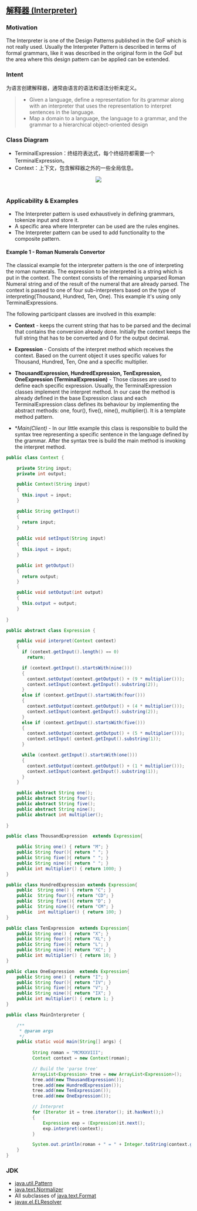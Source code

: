 ## [解释器 (Interpreter)](https://www.oodesign.com/interpreter-pattern.html)

### Motivation

The Interpreter is one of the Design Patterns published in the GoF which is not really used. Usually the Interpreter Pattern is described in terms of formal grammars, like it was described in the original form in the GoF but the area where this design pattern can be applied can be extended.

### Intent

为语言创建解释器，通常由语言的语法和语法分析来定义。

> - Given a language, define a representation for its grammar along with an interpreter that uses the representation to interpret sentences in the language.
> - Map a domain to a language, the language to a grammar, and the grammar to a hierarchical object-oriented design

### Class Diagram

- TerminalExpression：终结符表达式，每个终结符都需要一个 TerminalExpression。
- Context：上下文，包含解释器之外的一些全局信息。

<div align="center"> <img src="../assets/interpreter-pattern.gif"/> </div><br>

### Applicability & Examples

- The Interpreter pattern is used exhaustively in defining grammars, tokenize input and store it.
- A specific area where Interpreter can be used are the rules engines.
- The Interpreter pattern can be used to add functionality to the composite pattern.


#### Example 1 - Roman Numerals Convertor

The classical example fot the interpreter pattern is the one of interpreting the roman numerals. The expression to be interpreted is a string which is put in the context. The context consists of the remaining unparsed Roman Numeral string and of the result of the numeral that are already parsed. The context is passed to one of four sub-interpreters based on the type of interpreting(Thousand, Hundred, Ten, One). This example it's using only TerminalExpressions.

The following participant classes are involved in this example: 
- **Context** - keeps the current string that has to be parsed and the decimal that contains the conversion already done. Initially the context keeps the full string that has to be converted and 0 for the output decimal.

- **Expression** - Consists of the interpret method which receives the context. Based on the current object it uses specific values for Thousand, Hundred, Ten, One and a specific multiplier.

- **ThousandExpression, HundredExpression, TenExpression, OneExpression (TerminalExpression)** - Those classes are used to define each specific expression. Usually, the TerminalExpression classes implement the interpret method. In our case the method is already defined in the base Expression class and each TerminalExpression class defines its behaviour by implementing the abstract methods: one, four(), five(), nine(), multiplier(). It is a template method pattern.

- **Main(Client)* - In our little example this class is responsible to build the syntax tree representing a specific sentence in the language defined by the grammar. After the syntax tree is build the main method is invoking the interpret method.

````java
public class Context {

    private String input;
    private int output;

    public Context(String input)
    {
      this.input = input;
    }

    public String getInput()
    {
      return input;
    }
    
    public void setInput(String input)
    {
      this.input = input; 
    }    

    public int getOutput()
    {
      return output;
    }

    public void setOutput(int output)
    {
      this.output = output;
    }    
	
}

public abstract class Expression {

    public void interpret(Context context)
    {
      if (context.getInput().length() == 0) 
        return;

      if (context.getInput().startsWith(nine()))
      {
        context.setOutput(context.getOutput() + (9 * multiplier()));
        context.setInput(context.getInput().substring(2));
      }
      else if (context.getInput().startsWith(four()))
      {
        context.setOutput(context.getOutput() + (4 * multiplier()));
        context.setInput(context.getInput().substring(2));
      }
      else if (context.getInput().startsWith(five()))
      {
        context.setOutput(context.getOutput() + (5 * multiplier()));
        context.setInput( context.getInput().substring(1));
      }

      while (context.getInput().startsWith(one()))
      {
        context.setOutput(context.getOutput() + (1 * multiplier()));
        context.setInput(context.getInput().substring(1));
      }
    }

    public abstract String one();
    public abstract String four();
    public abstract String five();
    public abstract String nine();
    public abstract int multiplier();
	
}

public class ThousandExpression  extends Expression{

    public String one() { return "M"; }
    public String four(){ return " "; }
    public String five(){ return " "; }
    public String nine(){ return " "; }
    public int multiplier() { return 1000; }
}

public class HundredExpression extends Expression{
    public  String one() { return "C"; }
    public  String four(){ return "CD"; }
    public  String five(){ return "D"; }
    public  String nine(){ return "CM"; }
    public  int multiplier() { return 100; }
}

public class TenExpression  extends Expression{
    public String one() { return "X"; }
    public String four(){ return "XL"; }
    public String five(){ return "L"; }
    public String nine(){ return "XC"; }
    public int multiplier() { return 10; }
}

public class OneExpression  extends Expression{
    public String one() { return "I"; }
    public String four(){ return "IV"; }
    public String five(){ return "V"; }
    public String nine(){ return "IX"; }
    public int multiplier() { return 1; }
}

public class MainInterpreter {

	/**
	 * @param args
	 */
	public static void main(String[] args) {
		
	      String roman = "MCMXXVIII";
	      Context context = new Context(roman);

	      // Build the 'parse tree' 
	      ArrayList<Expression> tree = new ArrayList<Expression>();
	      tree.add(new ThousandExpression());
	      tree.add(new HundredExpression());
	      tree.add(new TenExpression());
	      tree.add(new OneExpression());

	      // Interpret 
	      for (Iterator it = tree.iterator(); it.hasNext();)
	      {
	    	  Expression exp = (Expression)it.next();
	    	  exp.interpret(context);
	      }

	      System.out.println(roman + " = " + Integer.toString(context.getOutput()));
	}
}
````




### JDK

- [java.util.Pattern](http://docs.oracle.com/javase/8/docs/api/java/util/regex/Pattern.html)
- [java.text.Normalizer](http://docs.oracle.com/javase/8/docs/api/java/text/Normalizer.html)
- All subclasses of [java.text.Format](http://docs.oracle.com/javase/8/docs/api/java/text/Format.html)
- [javax.el.ELResolver](http://docs.oracle.com/javaee/7/api/javax/el/ELResolver.html)
